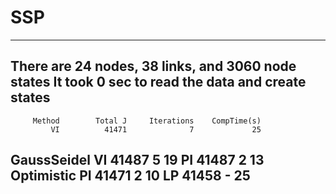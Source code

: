 # SSP

---------------------------------------------------------------------
There are 24 nodes, 38 links, and 3060 node states
It took 0 sec to read the data and create states
---------------------------------------------------------------------
         Method        Total J     Iterations    CompTime(s)
             VI          41471              7             25
 GaussSeidel VI          41487              5             19
             PI          41487              2             13
  Optimistic PI          41471              2             10
             LP          41458              -             25
---------------------------------------------------------------------
